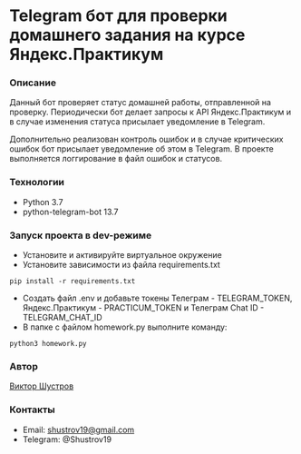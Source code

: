 # Telegram бот для проверки домашнего задания на курсе Яндекс.Практикум
### Описание 
Данный бот проверяет статус домашней работы, отправленной на проверку. Периодически бот делает запросы к API Яндекс.Практикум и в случае изменения статуса присылает уведомление в Telegram.

Дополнительно реализован контроль ошибок и в случае критических ошибок бот присылает уведомление об этом в Telegram.
В проекте выполняется логгирование в файл ошибок и статусов.
### Технологии 

- Python 3.7 
- python-telegram-bot 13.7

### Запуск проекта в dev-режиме 
- Установите и активируйте виртуальное окружение 
- Установите зависимости из файла requirements.txt

``` pip install -r requirements.txt ``` 

- Создать файл .env и добавьте токены Телеграм - TELEGRAM_TOKEN, Яндекс.Практикум - PRACTICUM_TOKEN и Телеграм Chat ID - TELEGRAM_CHAT_ID
- В папке с файлом homework.py выполните команду: 

``` python3 homework.py ```

### Автор 
[Виктор Шустров](https://github.com/shustrov19)

### Контакты
- Email: shustrov19@gmail.com
- Telegram: @Shustrov19
